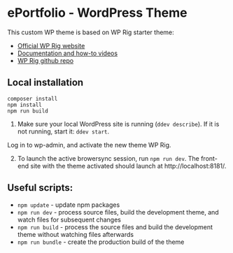 # ePortfolio - WordPress Theme
This custom WP theme is based on WP Rig starter theme:
- [Official WP Rig website](https://wprig.io/)
- [Documentation and how-to videos](https://wprig.io/course/wprig_en_v2/)
- [WP Rig github repo](https://github.com/wprig/wprig)

## Local installation
```
composer install
npm install
npm run build
```

1. Make sure your local WordPress site is running (`ddev describe`). If it is not running, start it: `ddev start`.

Log in to wp-admin, and activate the new theme WP Rig.

2. To launch the active browersync session, run `npm run dev`. The front-end site with the theme activated should launch at http://localhost:8181/.

## Useful scripts:
- `npm update` - update npm packages
- `npm run dev` - process source files, build the development theme, and watch files for subsequent changes
- `npm run build` - process the source files and build the development theme without watching files afterwards
- `npm run bundle` - create the production build of the theme
